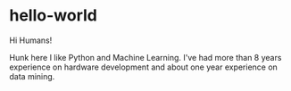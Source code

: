 # hello-world

Hi Humans!

Hunk here I like Python and Machine Learning.
I've had more than 8 years experience on hardware development and about one year experience on data mining.
